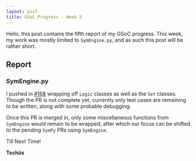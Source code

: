 ```yaml
---
layout: post
title: GSoC Progress - Week 5
---
```


Hello, this post contains the fifth report of my GSoC progress. This week, my work was mostly limited to `SymEngine.py`, and as such this post will be rather short.

## Report

### SymEngine.py
I pushed in [#168](https://github.com/symengine/symengine.py/pull/168) wrapping off `Logic` classes as well as the `Set` classes. Though the PR is not complete yet, currently only test cases are remaining to be written, along with some probable debugging.

Once this PR is merged in, only some miscellaneous functions from `SymEngine` would remain to be wrapped, after which our focus can be shifted to the pending `SymPy` PRs using `SymEngine`.

Till Next Time!

**Tschüs**
